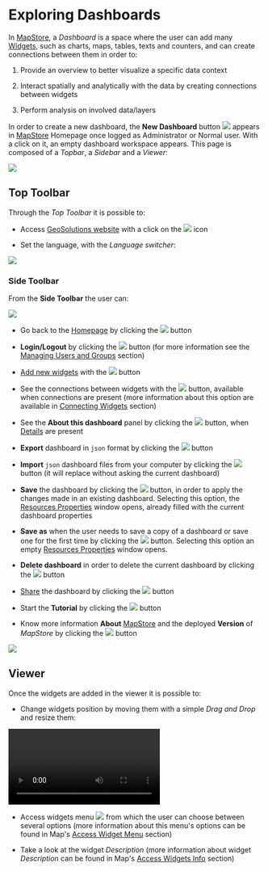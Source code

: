 # Exploring Dashboards

In [MapStore](https://mapstore.geosolutionsgroup.com/mapstore/#/), a *Dashboard* is a space where the user can add many [Widgets](widgets.md#widgets), such as charts, maps, tables, texts and counters, and can create connections between them in order to:

1. Provide an overview to better visualize a specific data context

2. Interact spatially and analytically with the data by creating connections between widgets

3. Perform analysis on involved data/layers

In order to create a new dashboard, the **New Dashboard** button <img src="../img/button/dash-icon.jpg" class="ms-docbutton"/> appears in [MapStore](https://mapstore.geosolutionsgroup.com/mapstore/#/) Homepage once logged as Administrator or Normal user. With a click on it, an empty dashboard workspace appears. This page is composed of a *Topbar*, a *Sidebar* and a *Viewer*:

<img src="../img/exploring-dashboards/dashboard-1.jpg" class="ms-docimage"/>

## Top Toolbar

Through the *Top Toolbar* it is possible to:

* Access [GeoSolutions website](https://www.geosolutionsgroup.com/) with a click on the <img src="../img/button/geosolutions-link.jpg" class="ms-docbutton"/> icon

* Set the language, with the *Language switcher*:

<img src="../img/exploring-dashboards/language-switcher.jpg" class="ms-docimage"  style="max-width:150px;"/>

### Side Toolbar

From the **Side Toolbar** the user can:

<img src="../img/exploring-dashboards/options-menu.jpg" class="ms-docimage"  style="max-width:150px;"/>

* Go back to the [Homepage](https://mapstore.geosolutionsgroup.com/mapstore/#/) by clicking the <img src="../img/button/homepage.jpg" class="ms-docbutton"/> button

* **Login/Logout** by clicking the <img src="../img/button/logged.jpg" class="ms-docbutton"/> button (for more information see the [Managing Users and Groups](managing-users-and-groups.md) section)

* [Add new widgets](adding-widgets.md#adding-widgets) with the <img src="../img/button/++++.jpg" class="ms-docbutton"/> button

* See the connections between widgets with the <img src="../img/button/show-connections.jpg" class="ms-docbutton"/> button, available when connections are present (more information about this option are available in [Connecting Widgets](connecting-widgets.md#connecting-widgets) section)

* See the **About this dashboard** panel by clicking the <img src="../img/button/details2.jpg" class="ms-docbutton"/> button, when [Details](resources-properties.md#details) are present

* **Export** dashboard in `json` format by clicking the <img src="../img/button/export2.jpg" class="ms-docbutton"/> button

* **Import** `json` dashboard files from your computer by clicking the <img src="../img/button/import2.jpg" class="ms-docbutton"/> button (it will replace without asking the current dashboard)

* **Save** the dashboard by clicking the <img src="../img/button/save2.jpg" class="ms-docbutton"/> button, in order to apply the changes made in an existing dashboard. Selecting this option, the [Resources Properties](resources-properties.md) window opens, already filled with the current dashboard properties

* **Save as** when the user needs to save a copy of a dashboard or save one for the first time by clicking the <img src="../img/button/saveas2.jpg" class="ms-docbutton"/> button. Selecting this option an empty [Resources Properties](resources-properties.md) window opens.

* **Delete dashboard** in order to delete the current dashboard by clicking the <img src="../img/button/delete2.jpg" class="ms-docbutton"/> button

* [Share](share.md) the dashboard by clicking the <img src="../img/button/share2.jpg" class="ms-docbutton"/> button

* Start the **Tutorial** by clicking the <img src="../img/button/tutorial2.jpg" class="ms-docbutton"/> button

* Know more information **About** [MapStore](https://mapstore.geosolutionsgroup.com/mapstore/#/) and the deployed **Version** of *MapStore* by clicking the <img src="../img/button/about2.jpg" class="ms-docbutton"/> button

<img src="../img/exploring-dashboards/version-panel.jpg" class="ms-docimage" />

## Viewer

Once the widgets are added in the viewer it is possible to:

* Change widgets position by moving them with a simple *Drag and Drop* and resize them:

<video class="ms-docimage" controls><source src="../img/exploring-dashboards/move-resize.mp4" /></video>

* Access widgets menu <img src="../img/button/menu.jpg" class="ms-docbutton"/> from which the user can choose between several options (more information about this menu's options can be found in Map's [Access Widget Menu](widgets.md#access-widgets-menu) section)

* Take a look at the widget *Description* (more information about widget *Description* can be found in Map's [Access Widgets Info](widgets.md#manage-existing-widgets) section)
